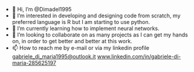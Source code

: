 - 👋 Hi, I’m @Dimadel1995
- 👀 I’m interested in developing and designing code from scratch, my preferred language is R but I am starting to use python.
- 🌱 I’m currently learning how to implement neural networks.
- 💞️ I’m looking to collaborate on as many projects as I can get my hands on, in order to get better and better at this work.
- 📫 How to reach me by e-mail or via my linkedin profile
gabriele_di_maria1995@outlook.it 
www.linkedin.com/in/gabriele-di-maria-285625197

<!---
Dimadel1995/Dimadel1995 is a ✨ special ✨ repository because its `README.md` (this file) appears on your GitHub profile.
You can click the Preview link to take a look at your changes.
--->

